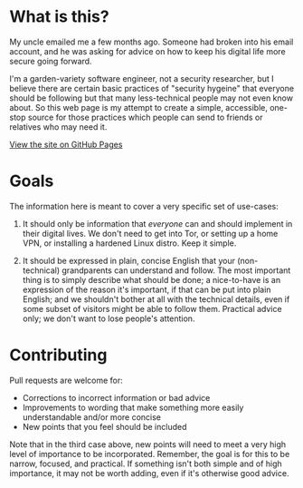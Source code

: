 
# What is this?

My uncle emailed me a few months ago. Someone had broken into his email account,
and he was asking for advice on how to keep his digital life more secure going 
forward.

I'm a garden-variety software engineer, not a security researcher, but I
believe there are certain basic practices of "security hygeine" that everyone 
should be following but that many less-technical people may not even know about.
So this web page is my attempt to create a simple, accessible, one-stop source
for those practices which people can send to friends or relatives who may need
it.

[View the site on GitHub Pages](https://brundonsmith.github.io/basic-digital-security/)

# Goals

The information here is meant to cover a very specific set of use-cases:

1. It should only be information that *everyone* can and should implement in 
their digital lives. We don't need to get into Tor, or setting up a home VPN,
or installing a hardened Linux distro. Keep it simple.

2. It should be expressed in plain, concise English that your (non-technical) 
grandparents can understand and follow. The most important thing is to simply 
describe what should be done; a nice-to-have is an expression of the reason it's
important, if that can be put into plain English; and we shouldn't bother at all
with the technical details, even if some subset of visitors might be able to 
follow them. Practical advice only; we don't want to lose people's attention.

# Contributing

Pull requests are welcome for:

- Corrections to incorrect information or bad advice
- Improvements to wording that make something more easily understandable and/or 
more concise
- New points that you feel should be included

Note that in the third case above, new points will need to meet a very high 
level of importance to be incorporated. Remember, the goal is for this to be
narrow, focused, and practical. If something isn't both simple and of high
importance, it may not be worth adding, even if it's otherwise good advice.
